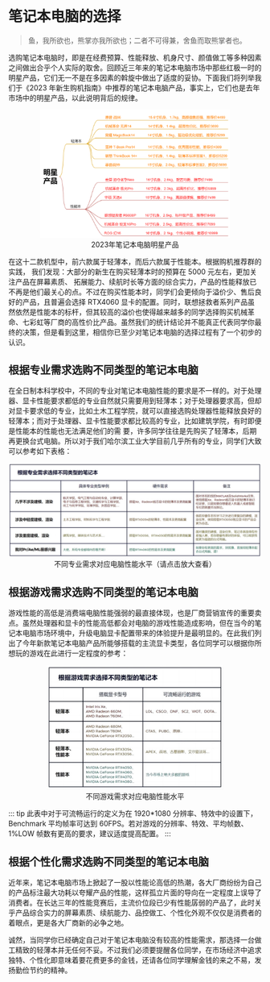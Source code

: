 # 笔记本电脑的选择

> 鱼，我所欲也，熊掌亦我所欲也；二者不可得兼，舍鱼而取熊掌者也。

选购笔记本电脑时，即是在经费预算、性能释放、机身尺寸、颜值做工等多种因素之间做出合乎个人实际的取舍。回顾近三年来的笔记本电脑市场中那些红极一时的明星产品，它们无一不是在多因素的斡旋中做出了适度的妥协。下面我们将列举我们于《2023 年新生购机指南》中推荐的笔记本电脑产品，事实上，它们也是去年市场中的明星产品，以此说明背后的规律。

<div style="margin: 0 auto; text-align: center; width: 75%"><img src="./assets/明星产品.png" />2023年笔记本电脑明星产品</div>

在这十二款机型中，前六款属于轻薄本，而后六款属于性能本。根据购机推荐群的实践， 我们发现：大部分的新生在购买轻薄本时的预算在 5000 元左右，更加关注产品在屏幕素质、 拓展能力、续航时长等方面的综合实力，产品的性能释放已不再是他们最关心的点。不过在购买性能本时，同学们会更倾向于溢价少、售后良好的产品，且普遍会选择 RTX4060 显卡的配置。同时，联想拯救者系列产品虽然依然是性能本的标杆，但其较高的溢价也使得越来越多的同学选择购买机械革命、七彩虹等厂商的高性价比产品。虽然我们的统计结论并不能真正代表同学你最终的决策，但是看到这里，相信你已至少对笔记本电脑的选择过程有了一个初步的认识。

## 根据专业需求选购不同类型的笔记本电脑

在全日制本科学校中，不同的专业对笔记本电脑性能的要求是不一样的。对于处理器、显卡性能要求都低的专业自然就只需要用到轻薄本；对于处理器要求高，但却对显卡要求低的专业，比如土木工程学院，就可以直接选购处理器性能释放良好的轻薄本；而对于处理器、显卡性能要求都比较高的专业，比如建筑学院，有时即便是性能本的性能也无法满足他们的需 要，许多同学往往是先购买了轻薄本，后期再更换台式电脑。所以对于我们哈尔滨工业大学目前几乎所有的专业，同学们大致可以参考如下表格：

<div style="margin: 0 auto; text-align: center; width: 100%"><img src="./assets/AccordMajor.jpg" />不同专业需求对应电脑性能水平（请点击放大查看）</div>

## 根据游戏需求选购不同类型的笔记本电脑

游戏性能的高低是消费端电脑性能强弱的最直接体现，也是厂商营销宣传的重要卖点。虽然处理器和显卡的性能高低都会对电脑的游戏性能造成影响，但在当今的笔记本电脑市场环境中，升级电脑显卡配置带来的体验提升是最明显的。在此我们列出了今年新款笔记本电脑产品所能够搭载的主流显卡类型，各位同学可以根据你所想玩的游戏在此进行一定程度的参考：

<div style="margin: 0 auto; text-align: center; width: 70%"><img src="./assets/AccordGame.jpg" />不同游戏需求对应电脑性能水平</div>

::: tip
此表中对于可流畅运行的定义为在 1920\*1080 分辨率、特效中的设置下，Benchmark
平均帧率可达到 60FPS。若对游戏的分辨率、特效、平均帧数、1%LOW 帧数有更高的要求，建议适度提高配置。
:::

## 根据个性化需求选购不同类型的笔记本电脑

近年来，笔记本电脑市场上掀起了一股以性能论高低的热潮，各大厂商纷纷为自己的产品标注最大功耗以夸耀产品的性能，这样孤立片面的导向在一定程度上误导了消费者。在长达三年的性能竞赛后，主流价位段已少有性能孱弱的产品了，此时关乎产品综合实力的屏幕素质、续航能力、品控做工、个性化外观不仅仅是消费者的着眼点，更是各大厂商新的必争之地。

诚然，当同学你已经确定自己对于笔记本电脑没有较高的性能需求，那选择一台做工精致的轻薄本并无任何不妥。不过我们必须要提醒各位同学，在市场经济中追求独特、个性化即意味着要花费更多的金钱，还请各位同学理解金钱的来之不易，发扬勤俭节约的精神。
